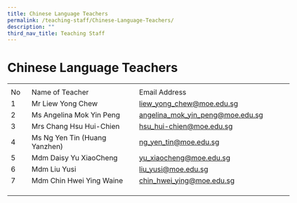 ```yaml
---
title: Chinese Language Teachers
permalink: /teaching-staff/Chinese-Language-Teachers/
description: ""
third_nav_title: Teaching Staff
---
```

Chinese Language Teachers
=========================
<table border="0" cellpadding="0" cellspacing="0" width="643" style="border-collapse:
 collapse;width:482pt"><colgroup><col width="35" style="mso-width-source:userset;mso-width-alt:1280;width:26pt"> <col width="277" style="mso-width-source:userset;mso-width-alt:10130;width:208pt"> <col width="324" style="mso-width-source:userset;mso-width-alt:11849;width:243pt"> <col width="7" style="mso-width-source:userset;mso-width-alt:256;width:5pt"></colgroup><tbody><tr height="7" style="mso-height-source:userset;height:5.25pt"><td height="7" class="xl68" width="35" style="height:5.25pt;width:26pt"><a name="RANGE!E18:H27"></a></td><td class="xl67" width="277" style="width:208pt"></td><td class="xl69" width="324" style="width:243pt"></td><td class="xl67" width="7" style="width:5pt"></td></tr><tr height="21" style="height:15.75pt"><td height="21" class="xl70" style="height:15.75pt">No</td><td class="xl71" style="border-left:none">Name of Teacher</td><td class="xl72" style="border-left:none">Email Address</td><td class="xl67"></td></tr><tr height="21" style="height:15.75pt"><td height="21" class="xl68" style="height:15.75pt;box-sizing: border-box;
  overflow-wrap: break-word;border-image: initial">1</td><td class="xl71" style="border-top:none">Mr Liew Yong Chew<span style="mso-spacerun:yes">&nbsp;</span></td><td class="xl66" style="border-top:none;border-left:none"><span style="box-sizing: border-box;border-color:var(--chakra-colors-gray-200);
  overflow-wrap: break-word"><a href="mailto:liew_yong_chew@moe.edu.sg">liew_yong_chew@moe.edu.sg</a></span></td><td class="xl67"></td></tr><tr height="21" style="height:15.75pt"><td height="21" class="xl68" style="height:15.75pt;box-sizing: border-box;
  overflow-wrap: break-word;border-image: initial">2</td><td class="xl71" style="border-top:none">Ms Angelina Mok Yin Peng<span style="mso-spacerun:yes">&nbsp;</span></td><td class="xl66" style="border-top:none;border-left:none"><span style="box-sizing: border-box;border-color:var(--chakra-colors-gray-200);
  overflow-wrap: break-word"><a href="mailto:angelina_mok_yin_peng@moe.edu.sg">angelina_mok_yin_peng@moe.edu.sg</a></span></td><td class="xl67"></td></tr><tr height="21" style="height:15.75pt"><td height="21" class="xl68" style="height:15.75pt;box-sizing: border-box;
  overflow-wrap: break-word;border-image: initial">3</td><td class="xl71" style="border-top:none">Mrs Chang Hsu Hui-Chien<span style="mso-spacerun:yes">&nbsp;</span></td><td class="xl66" style="border-top:none;border-left:none"><span style="box-sizing: border-box;border-color:var(--chakra-colors-gray-200);
  overflow-wrap: break-word"><a href="mailto:hsu_hui-chien@moe.edu.sg">hsu_hui-chien@moe.edu.sg</a></span></td><td class="xl67"></td></tr><tr height="21" style="height:15.75pt"><td height="21" class="xl68" style="height:15.75pt;box-sizing: border-box;
  overflow-wrap: break-word;border-image: initial">4</td><td class="xl71" style="border-top:none">Ms Ng Yen Tin (Huang Yanzhen)<span style="mso-spacerun:yes">&nbsp;</span></td><td class="xl66" style="border-top:none;border-left:none"><span style="box-sizing: border-box;border-color:var(--chakra-colors-gray-200);
  overflow-wrap: break-word"><a href="mailto:ng_yen_tin@moe.edu.sg">ng_yen_tin@moe.edu.sg</a></span></td><td class="xl67"></td></tr><tr height="21" style="height:15.75pt"><td height="21" class="xl68" style="height:15.75pt;box-sizing: border-box;
  overflow-wrap: break-word;border-image: initial">5</td><td class="xl71" style="border-top:none">Mdm Daisy Yu XiaoCheng<span style="mso-spacerun:yes">&nbsp;</span></td><td class="xl66" style="border-top:none;border-left:none"><span style="box-sizing: border-box;border-color:var(--chakra-colors-gray-200);
  overflow-wrap: break-word"><a href="mailto:yu_xiaocheng@moe.edu.sg">yu_xiaocheng@moe.edu.sg</a></span></td><td class="xl67"></td></tr><tr height="21" style="height:15.75pt"><td height="21" class="xl68" style="height:15.75pt;box-sizing: border-box;
  overflow-wrap: break-word;border-image: initial">6</td><td class="xl71" style="border-top:none">Mdm Liu Yusi</td><td class="xl66" style="border-top:none;border-left:none"><span style="box-sizing: border-box;border-color:var(--chakra-colors-gray-200);
  overflow-wrap: break-word"><a href="mailto:liu_yusi@moe.edu.sg">liu_yusi@moe.edu.sg</a></span></td><td class="xl67"></td></tr><tr height="21" style="height:15.75pt"><td height="21" class="xl68" style="height:15.75pt;box-sizing: border-box;
  overflow-wrap: break-word;border-image: initial">7</td><td class="xl71" style="border-top:none">Mdm Chin Hwei Ying Waine<span style="mso-spacerun:yes">&nbsp;</span></td><td class="xl66" style="border-top:none;border-left:none"><span style="box-sizing: border-box;border-color:var(--chakra-colors-gray-200);  overflow-wrap: break-word"><a href="mailto:chin_hwei_ying@moe.edu.sg">chin_hwei_ying@moe.edu.sg</a></span></td><td class="xl67"></td></tr><tr height="21" style="height:15.75pt"><td height="21" class="xl68" style="height:15.75pt;box-sizing: border-box;
  overflow-wrap: break-word;border-image: initial"></td><td class="xl69"></td><td class="xl67"></td></tr></tbody></table>